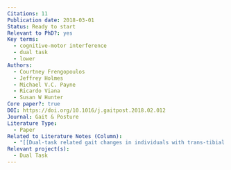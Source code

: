 ```yaml
---
Citations: 11
Publication date: 2018-03-01
Status: Ready to start
Relevant to PhD?: yes
Key terms:
  - cognitive-motor interference
  - dual task
  - lower
Authors:
  - Courtney Frengopoulos
  - Jeffrey Holmes
  - Michael V.C. Payne
  - Ricardo Viana
  - Susan W Hunter
Core paper?: true
DOI: https://doi.org/10.1016/j.gaitpost.2018.02.012
Journal: Gait & Posture
Literature Type:
  - Paper
Related to Literature Notes (Column):
  - "[[Dual-task related gait changes in individuals with trans-tibial lower extremity amputation 2]]"
Relevant project(s):
  - Dual Task
---
```


